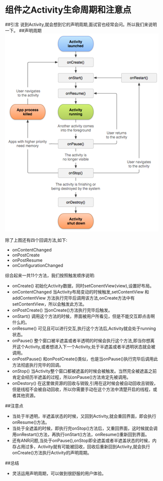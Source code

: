 # 组件之Activity生命周期和注意点
##引言
说到Activity,就会想到它的声明周期,面试官也经常会问。所以我们来说明一下。
##声明周期
![activity_lifecyle](activity_lifecycle.png)

除了上图还有四个回调方法,如下:

* onContentChanged
* onPostCreate
* onPostResume
* onConfigurationChanged

综合起来一共11个方法，我们按照触发顺序说明:

* onCreate()
  初始化Activity数据，同时setConentView(view),设置好布局。
* onContentChanged
  当Activity布局变动的时候触发,setContentView 和 addContentView 方法执行完毕后调用该方法,onCreate方法中有setContentView，所以会触发此方法。
* onPostCreate()
  当onCreate()方法执行完毕后触发。
* onStart()
  调用这个方法的时候，界面被用户所看见，但是不能交互即点击啊什么的。
* onResume()
  可见且可以进行交互,执行这个方法后,Activity就会处于running状态。
* onPause()
  整个窗口被半遮盖或者半透明的时候会执行这个方法,即当你想离开这个Activity,或者想进入下一个Activity,处于半遮盖或者半透明状态就会被调用。
* onPostPause()
  和onPostCreate()类似，也是当onPause()执行完毕后调用此方法彻底执行完毕的回调。
* onStop()
  当Activity整个窗口都被遮盖的时候会被触发。当然完全被遮盖之前肯定会经历半遮盖的过程，所以onPause()方法肯定先被调用。
* onDestory()
  在这里做资源的回收与销毁,引用在这时候会被自动回收且销毁，但是线程不会被自动回收，所以你需要手动在这个方法中清楚开启的线程，或者其他资源。
  
##注意点

* 当处于半透明，半遮盖状态的时候，又回到Activity,就会重回界面，即会执行onResume()方法。
* 当处于全遮盖的时候，即执行完onStop()方法后，又重回界面，这时候就会调用onRestart()方法，再执行onStart()方法，onResume()重新回到界面。
* 还有ANR问题,当处于onPause(),onStop即全遮盖或者半遮盖状态的时候，内存占用过多，Activity就有可能被回收，回收后重新回到Activity,就会执行onCreate()方法执行Activity的声明周期。

##总结

* 灵活运用声明周期，可以做到很舒服的用户体验。
 
  
  

